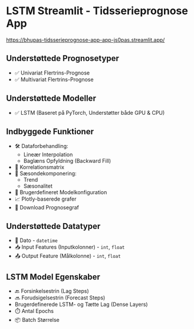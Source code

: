 # LSTM Streamlit - Tidsserieprognose App
https://bhupas-tidsserieprognose-app-app-js0pas.streamlit.app/
## Understøttede Prognosetyper
- ✅ Univariat Flertrins-Prognose
- ✅ Multivariat Flertrins-Prognose

## Understøttede Modeller
- ✅ LSTM (Baseret på PyTorch, Understøtter både GPU & CPU)

## Indbyggede Funktioner
- 🛠️ Dataforbehandling:
  - Lineær Interpolation
  - Baglæns Opfyldning (Backward Fill)
- 🔢 Korrelationsmatrix
- 🔄 Sæsondekomponering:
  - Trend
  - Sæsonalitet
- 🧠 Brugerdefineret Modelkonfiguration
- 📈 Plotly-baserede grafer
- 💾 Download Prognosegraf

## Understøttede Datatyper
- 📆 Dato - `datetime`
- 📥 Input Features (Inputkolonner) - `int`, `float`
- 📤 Output Feature (Målkolonne) - `int`, `float`

## LSTM Model Egenskaber
- 🔙 Forsinkelsestrin (Lag Steps)
- 🔜 Forudsigelsestrin (Forecast Steps)
- Brugerdefinerede LSTM- og Tætte Lag (Dense Layers)
- ⏱️ Antal Epochs
- 📦 Batch Størrelse
